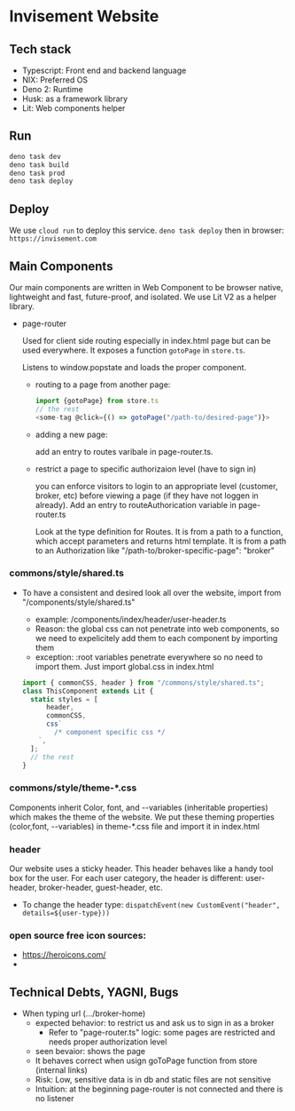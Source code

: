 # Invisement Website

## Tech stack

- Typescript: Front end and backend language
- NIX: Preferred OS
- Deno 2: Runtime
- Husk: as a framework library
- Lit: Web components helper

## Run

```ts
deno task dev
deno task build
deno task prod
deno task deploy
```

## Deploy

We use `cloud run` to deploy this service. `deno task deploy` then in browser:
`https://invisement.com`

## Main Components

Our main components are written in Web Component to be browser native,
lightweight and fast, future-proof, and isolated. We use Lit V2 as a helper
library.

- page-router

  Used for client side routing especially in index.html page but can be used
  everywhere. It exposes a function `gotoPage` in `store.ts`.

  Listens to window.popstate and loads the proper component.

  - routing to a page from another page:
    ```ts
    import {gotoPage} from store.ts
    // the rest
    <some-tag @click={() => gotoPage("/path-to/desired-page")}>
    ```

  - adding a new page:

    add an entry to routes varibale in page-router.ts.

  - restrict a page to specific authorizaion level (have to sign in)

    you can enforce visitors to login to an appropriate level (customer, broker,
    etc) before viewing a page (if they have not loggen in already). Add an
    entry to routeAuthorication variable in page-router.ts

    Look at the type definition for Routes. It is from a path to a function,
    which accept parameters and returns html template. It is from a path to an
    Authorization like "/path-to/broker-specific-page": "broker"

### commons/style/shared.ts

- To have a consistent and desired look all over the website, import from
  "/components/style/shared.ts"
  - example: /components/index/header/user-header.ts
  - Reason: the global css can not penetrate into web components, so we need to
    expelicitely add them to each component by importing them
  - exception: :root variables penetrate everywhere so no need to import them.
    Just import global.css in index.html

  ```js
  import { commonCSS, header } from "/commons/style/shared.ts";
  class ThisComponent extends Lit {
  	static styles = [
  		header,
  		commonCSS,
  		css`
          /* component specific css */
      `,
  	];
  	// the rest
  }
  ```

### commons/style/theme-*.css

Components inherit Color, font, and --variables (inheritable properties) which
makes the theme of the website. We put these theming properties (color,font,
--variables) in theme-*.css file and import it in index.html

### header

Our website uses a sticky header. This header behaves like a handy tool box for
the user. For each user category, the header is different: user-header,
broker-header, guest-header, etc.

- To change the header type:
  `dispatchEvent(new CustomEvent("header", details=${user-type}))`

### open source free icon sources:

- https://heroicons.com/
-

## Technical Debts, YAGNI, Bugs

- When typing url (.../broker-home)
  - expected behavior: to restrict us and ask us to sign in as a broker
    - Refer to "page-router.ts" logic: some pages are restricted and needs
      proper authorization level
  - seen bevaior: shows the page
  - It behaves correct when usign goToPage function from store (internal links)
  - Risk: Low, sensitive data is in db and static files are not sensitive
  - Intuition: at the beginning page-router is not connected and there is no
    listener
